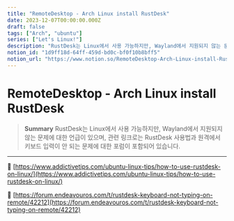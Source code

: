 ```yaml
---
title: "RemoteDesktop - Arch Linux install RustDesk"
date: 2023-12-07T00:00:00.000Z
draft: false
tags: ["Arch", "ubuntu"]
series: ["Let's Linux!"]
description: "RustDesk는 Linux에서 사용 가능하지만, Wayland에서 지원되지 않는 문제에 대한 언급이 있으며, 관련 링크로는 RustDesk 사용법과 원격에서 키보드 입력이 안 되는 문제에 대한 포럼이 포함되어 있습니다."
notion_id: "1d9ff18d-64ff-459d-bd0c-bf0f10b8bff5"
notion_url: "https://www.notion.so/RemoteDesktop-Arch-Linux-install-RustDesk-1d9ff18d64ff459dbd0cbf0f10b8bff5"
---
```


# RemoteDesktop - Arch Linux install RustDesk

> **Summary**
> RustDesk는 Linux에서 사용 가능하지만, Wayland에서 지원되지 않는 문제에 대한 언급이 있으며, 관련 링크로는 RustDesk 사용법과 원격에서 키보드 입력이 안 되는 문제에 대한 포럼이 포함되어 있습니다.

---

🔗 [https://www.addictivetips.com/ubuntu-linux-tips/how-to-use-rustdesk-on-linux/](https://www.addictivetips.com/ubuntu-linux-tips/how-to-use-rustdesk-on-linux/)

🔗 [https://forum.endeavouros.com/t/rustdesk-keyboard-not-typing-on-remote/42212](https://forum.endeavouros.com/t/rustdesk-keyboard-not-typing-on-remote/42212)


